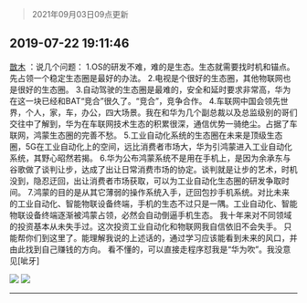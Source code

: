 > 2021年09月03日09点更新
<link rel="stylesheet" href="https://cdn.jsdelivr.net/gh/taotie6/sampleJSON@main/css/photo_show.css">


 ## 2019-07-22 19:11:46 

 [㪚木](https://www.coolapk.com/feed/12873229?shareKey=ZTJlZTZiMmNmNmM2NjEzMTc0YmQ~) ：说几个问题：
1.OS的研发不难，难的是生态。生态就需要找时机和锚点。先占领一个稳定生态圈是最好的办法。
2.电视是个很好的生态圈，其他物联网也是很好的生态圈。
3.自动驾驶的生态圈是最难的，安全和延时要求非常高，华为在这一块已经和BAT“竞合”很久了。“竞合”，竞争合作。<!--break-->
4.车联网中国会领先世界，个人，家，车，办公，四大场景。我在和华为几个副总裁以及总监级别的哥们交往中了解到，华为在车联网技术生态的积累很深，通信优势一骑绝尘。占据了车联网，鸿蒙生态圈的完善不愁。
5.工业自动化系统的生态圈在未来是顶级生态圈，5G在工业自动化上的空间，远比消费者市场大，华为引鸿蒙进入工业自动化系统，其野心昭然若揭。
6.华为公布鸿蒙系统不是用在手机上，是因为余承东与谷歌做了谈判让步，达成了出让日常消费市场的协定。谈判就是让步的艺术，时机没到，隐忍迂回，出让消费者市场获取，可以为工业自动化生态圈的研发争取时间。
7.鸿蒙的目的是从其它薄弱的操作系统入手，迂回包抄手机系统。对比未来的工业自动化、智能物联设备终端，手机的生态不过只是一隅。工业自动化、智能物联设备终端逐渐被鸿蒙占领，必然会自动倒逼手机生态。
我十年来对不同领域的投资基本从未失手过。这次投资工业自动化和物联网我自信依旧不会失手。
只能帮你们到这里了。能理解我说的上述话的，通过学习应该能看到未来的风口，并由此找到自己赚钱的方向。
看不懂的，可以直接走程序怼我是“华为吹”。我没意见[呲牙] 

<div class="album">
<img class="img-item" src="http://image.coolapk.com/feed/2019/0321/17/1081091_1553161535_7781@351x218.gif" />
<img class="img-item" src="http://image.coolapk.com/feed/2018/1201/17/1081091_1543657546_6904@353x200.gif" />
</div>

 ------- 

